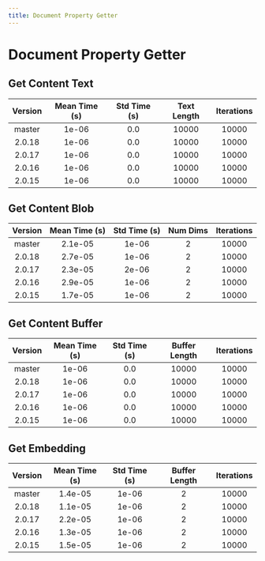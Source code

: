 ```yaml
---
title: Document Property Getter
---
```

# Document Property Getter

## Get Content Text

| Version | Mean Time (s) | Std Time (s) | Text Length | Iterations |
| :---: | :---: | :---: | :---: | :---: |
| master | 1e-06 | 0.0 | 10000 | 10000 |
| 2.0.18 | 1e-06 | 0.0 | 10000 | 10000 |
| 2.0.17 | 1e-06 | 0.0 | 10000 | 10000 |
| 2.0.16 | 1e-06 | 0.0 | 10000 | 10000 |
| 2.0.15 | 1e-06 | 0.0 | 10000 | 10000 |
## Get Content Blob

| Version | Mean Time (s) | Std Time (s) | Num Dims | Iterations |
| :---: | :---: | :---: | :---: | :---: |
| master | 2.1e-05 | 1e-06 | 2 | 10000 |
| 2.0.18 | 2.7e-05 | 1e-06 | 2 | 10000 |
| 2.0.17 | 2.3e-05 | 2e-06 | 2 | 10000 |
| 2.0.16 | 2.9e-05 | 1e-06 | 2 | 10000 |
| 2.0.15 | 1.7e-05 | 1e-06 | 2 | 10000 |
## Get Content Buffer

| Version | Mean Time (s) | Std Time (s) | Buffer Length | Iterations |
| :---: | :---: | :---: | :---: | :---: |
| master | 1e-06 | 0.0 | 10000 | 10000 |
| 2.0.18 | 1e-06 | 0.0 | 10000 | 10000 |
| 2.0.17 | 1e-06 | 0.0 | 10000 | 10000 |
| 2.0.16 | 1e-06 | 0.0 | 10000 | 10000 |
| 2.0.15 | 1e-06 | 0.0 | 10000 | 10000 |
## Get Embedding

| Version | Mean Time (s) | Std Time (s) | Buffer Length | Iterations |
| :---: | :---: | :---: | :---: | :---: |
| master | 1.4e-05 | 1e-06 | 2 | 10000 |
| 2.0.18 | 1.1e-05 | 1e-06 | 2 | 10000 |
| 2.0.17 | 2.2e-05 | 1e-06 | 2 | 10000 |
| 2.0.16 | 1.3e-05 | 1e-06 | 2 | 10000 |
| 2.0.15 | 1.5e-05 | 1e-06 | 2 | 10000 |
